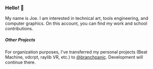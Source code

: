 ### Hello! 👋
My name is Joe. I am interested in technical art, tools engineering, and computer graphics. On this account, you can find my work and school contributions.

##### Other Projects
For organization purposes, I've transferred my personal projects (Beat Machine, vdcrpt, raylib VR, etc.) to [@branchpanic](https://github.com/branchpanic). Development will continue there.
